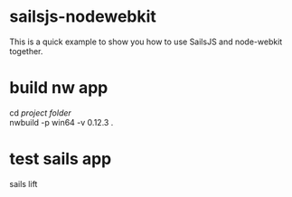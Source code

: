 # sailsjs-nodewebkit

This is a quick example to show you how to use SailsJS and node-webkit together.

# build nw app
 cd *project folder* <br>
 nwbuild -p win64 -v 0.12.3 . <br>

# test sails app
sails lift
